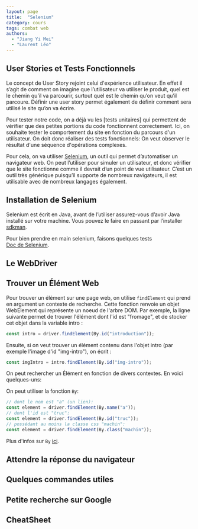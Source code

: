 ```yaml
---
layout: page
title:  "Selenium"
category: cours
tags: combat web
authors: 
  - "Jiang Yi Mei"
  - "Laurent Léo"
---
```


## User Stories et Tests Fonctionnels

Le concept de User Story rejoint celui d'expérience utilisateur.  En effet il s’agit de comment on imagine que l’utilisateur va utiliser le produit, quel est le chemin qu’il va parcourir, surtout quel est le chemin qu’on veut qu’il parcoure. Définir une user story permet également de définir comment sera utilisé le site qu’on va écrire. 

Pour tester notre code, on a déjà vu les [tests unitaires] qui permettent de vérifier que des petites portions du code fonctionnent correctement. 
Ici, on souhaite tester le comportement du site en fonction du parcours d'un utilisateur. 
On doit donc réaliser des tests fonctionnels: On veut observer le résultat d'une séquence d'opérations complexes.

Pour cela, on va utiliser [Selenium](https://www.selenium.dev), un outil qui permet d’automatiser un navigateur web. On peut l’utiliser pour simuler un utilisateur, et donc vérifier que le site fonctionne comme il devrait d’un point de vue utilisateur. 
C’est un outil très générique puisqu’il supporte de nombreux navigateurs, il est utilisable avec de nombreux langages également. 

## Installation de Selenium

Selenium est écrit en Java, avant de l’utiliser assurez-vous d’avoir Java installé sur votre machine. Vous pouvez le faire en passant par l’installer [sdkman](https://sdkman.io).

Pour bien prendre en main selenium, faisons quelques tests\
[Doc de Selenium](https://www.selenium.dev/documentation/en/).

## Le WebDriver



## Trouver un Élément Web

Pour trouver un élément sur une page web, on utilise `findElement` qui prend en argument un contexte de recherche.
Cette fonction renvoie un objet WebElement qui représente un noeud de l'arbre DOM.
Par exemple, la ligne suivante permet de trouver l'élément dont l'id est "fromage", 
et de stocker cet objet dans la variable intro :
~~~js
const intro = driver.findElement(By.id("introduction")); 
~~~

Ensuite, si on veut trouver un élément contenu dans l'objet intro (par exemple l'image d'id "img-intro"), on écrit :
~~~js
const imgIntro = intro.findElement(By.id("img-intro")); 
~~~

On peut rechercher un Élément en fonction de divers contextes. En voici quelques-uns:

On peut utiliser la fonction `By`:
~~~js
// dont le nom est "a" (un lien):
const element = driver.findElement(By.name("a"));
// dont l'id est "truc":
const element = driver.findElement(By.id("truc"));
// possédant au moins la classe css "machin":
const element = driver.findElement(By.class("machin"));
~~~
Plus d'infos sur `By` [ici](https://www.selenium.dev/selenium/docs/api/java/org/openqa/selenium/By.html#linkText-java.lang.String-).


## Attendre la réponse du navigateur



## Quelques commandes utiles



## Petite recherche sur Google



## CheatSheet


